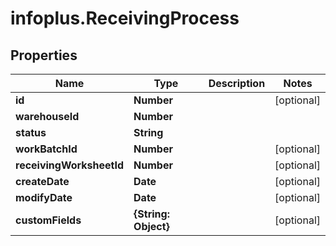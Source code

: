 # infoplus.ReceivingProcess

## Properties
Name | Type | Description | Notes
------------ | ------------- | ------------- | -------------
**id** | **Number** |  | [optional] 
**warehouseId** | **Number** |  | 
**status** | **String** |  | 
**workBatchId** | **Number** |  | [optional] 
**receivingWorksheetId** | **Number** |  | [optional] 
**createDate** | **Date** |  | [optional] 
**modifyDate** | **Date** |  | [optional] 
**customFields** | **{String: Object}** |  | [optional] 


